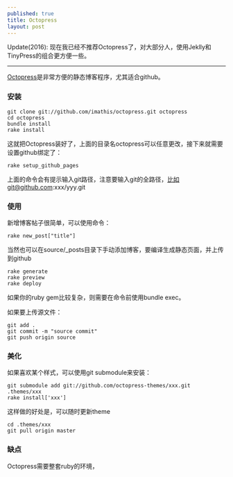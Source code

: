 ```yaml
---
published: true
title: Octopress
layout: post
---
```

Update(2016): 现在我已经不推荐Octopress了，对大部分人，使用Jeklly和TinyPress的组合更方便一些。

---

[Octopress](http://octopress.org)是非常方便的静态博客程序，尤其适合github。

### 安装

```
git clone git://github.com/imathis/octopress.git octopress
cd octopress
bundle install
rake install
```

这就把Octopress装好了，上面的目录名octopress可以任意更改，接下来就需要设置github绑定了：

```
rake setup_github_pages
```

上面的命令会有提示输入git路径，注意要输入git的全路径，比如git@github.com:xxx/yyy.git

### 使用
新增博客帖子很简单，可以使用命令：

```
rake new_post["title"]
```

当然也可以在source/_posts目录下手动添加博客，要编译生成静态页面，并上传到github

```
rake generate
rake preview
rake deploy
```

如果你的ruby gem比较复杂，则需要在命令前使用bundle exec。

如果要上传源文件：

```
git add .
git commit -m "source commit"
git push origin source
```

### 美化
如果喜欢某个样式，可以使用git submodule来安装：

```
git submodule add git://github.com/octopress-themes/xxx.git .themes/xxx
rake install['xxx']
```

这样做的好处是，可以随时更新theme

```
cd .themes/xxx
git pull origin master
```

### 缺点

Octopress需要整套ruby的环境，